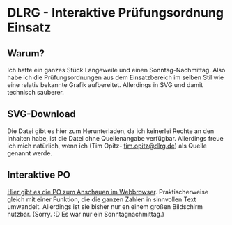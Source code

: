 # DLRG - Interaktive Prüfungsordnung Einsatz
## Warum?
Ich hatte ein ganzes Stück Langeweile und einen Sonntag-Nachmittag. Also habe ich die Prüfungsordnungen aus dem Einsatzbereich im selben Stil wie eine relativ bekannte Grafik aufbereitet. Allerdings in SVG und damit technisch sauberer. 

## SVG-Download
Die Datei gibt es hier zum Herunterladen, da ich keinerlei Rechte an den Inhalten habe, ist die Datei ohne Quellenangabe verfügbar. Allerdings freue ich mich natürlich, wenn ich (Tim Opitz- <a href="mailto:tim.opitz@dlrg.de">tim.opitz@dlrg.de</a>) als Quelle genannt werde.

## Interaktive PO
<a href="https://squeakyflamingo.github.io/dlrg-po-einsatz/Einsatz-PO.html" target="_blank">Hier gibt es die PO zum Anschauen im Webbrowser</a>. Praktischerweise gleich mit einer Funktion, die die ganzen Zahlen in sinnvollen Text umwandelt.
Allerdings ist sie bisher nur en einem großen Bildschirm nutzbar. (Sorry. :D Es war nur ein Sonntagnachmittag.)
